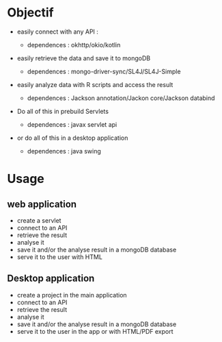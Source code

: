 Objectif
========

* easily connect with any API :
  - dependences : okhttp/okio/kotlin

* easily retrieve the data and save it to mongoDB
  - dependences : mongo-driver-sync/SL4J/SL4J-Simple

* easily analyze data with R scripts and access the result
  - dependences : Jackson annotation/Jackon core/Jackson databind

* Do all of this in prebuild Servlets
  - dependences : javax servlet api

* or do all of this in a desktop application
  - dependences : java swing

Usage
=====

web application
---------------
+ create a servlet
+ connect to an API
+ retrieve the result
+ analyse it
+ save it and/or the analyse result
in a mongoDB database
+ serve it to the user with HTML

Desktop application
-------------------
+ create a project in the main application
+ connect to an API
+ retrieve the result
+ analyse it
+ save it and/or the analyse result
in a mongoDB database
+ serve it to the user in the app or with HTML/PDF export